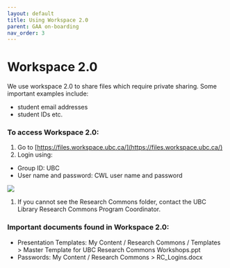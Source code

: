 ```yaml
---
layout: default
title: Using Workspace 2.0
parent: GAA on-boarding
nav_order: 3
---
```

# Workspace 2.0
We use workspace 2.0 to share files which require private sharing. Some important examples include:
  - student email addresses
  - student IDs etc.
  
### To access Workspace 2.0:
1. Go to [https://files.workspace.ubc.ca/](https://files.workspace.ubc.ca/)
1. Login using:
* Group ID: UBC
* User name and password: CWL user name and password

![](https://ubcresearchcommons.github.io/rc-docs/assets/images/workspace20.PNG)
1. If you cannot see the Research Commons folder, contact the UBC Library Research Commons Program Coordinator. 

### Important documents found in Workspace 2.0:
 
- Presentation Templates: My Content / Research Commons / Templates > Master Template for UBC Research Commons Workshops.ppt
- Passwords: My Content / Research Commons > RC_Logins.docx
